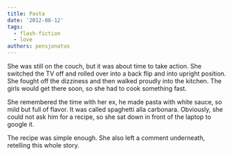 ```yaml
---
title: Pasta
date: '2012-08-12'
tags:
  - flash-fiction
  - love
authors: pensjonatus
---
```


She was still on the couch, but it was about time to take action. She switched
the TV off and rolled over into a back flip and into upright position. She
fought off the dizziness and then walked proudly into the kitchen. The girls
would get there soon, so she had to cook something fast.

<!-- truncate -->

She remembered the time with her ex, he made pasta with white sauce, so mild but
full of flavor. It was called spaghetti alla carbonara. Obviously, she could not
ask him for a recipe, so she sat down in front of the laptop to google it.

The recipe was simple enough. She also left a comment underneath, retelling this
whole story.
